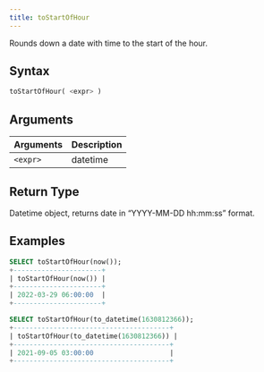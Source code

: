 ```yaml
---
title: toStartOfHour
---
```


Rounds down a date with time to the start of the hour.
## Syntax

```sql
toStartOfHour( <expr> )
```

## Arguments

| Arguments      | Description |
| -------------- | ----------- |
| `<expr>` | datetime    |

## Return Type

Datetime object, returns date in “YYYY-MM-DD hh:mm:ss” format.

## Examples

```sql
SELECT toStartOfHour(now());
+----------------------+
| toStartOfHour(now()) |
+----------------------+
| 2022-03-29 06:00:00  |
+----------------------+

SELECT toStartOfHour(to_datetime(1630812366));
+---------------------------------------+
| toStartOfHour(to_datetime(1630812366)) |
+---------------------------------------+
| 2021-09-05 03:00:00                   |
+---------------------------------------+
```
